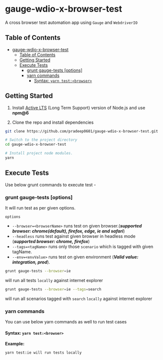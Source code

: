 # gauge-wdio-x-browser-test
A cross browser test automation app using `Gauge` and `WebdriverIO`

## Table of Contents

- [gauge-wdio-x-browser-test](#gauge-wdio-x-browser-test)
  - [Table of Contents](#table-of-contents)
  - [Getting Started](#getting-started)
  - [Execute Tests](#execute-tests)
    - [grunt gauge-tests [options]](#grunt-gauge-tests-options)
    - [yarn commands](#yarn-commands)
      - [Syntax: `yarn test:<browser>`](#syntax-yarn-testbrowser)


## Getting Started

1. Install [Active LTS](https://github.com/nodejs/Release#release-schedule) (Long Term Support) version of Node.js and use **npm@6**

2. Clone the repo and install dependencies

```bash
git clone https://github.com/pradeep0601/gauge-wdio-x-browser-test.git

# Switch to the project directory
cd gauge-wdio-x-browser-test

# Install project node modules.
yarn
```

## Execute Tests

Use below grunt commands to execute test - 

### grunt gauge-tests [options]

It will run test as per given options.

`options`

- `--browser=<browserName>` runs test on given browser.(***supported browser: chrome(default), firefox, edge, ie and safari***)
- `--headless` runs test against given browser in headless mode (***supported browser: chrome, firefox***)
- `--tags=<tagName>` runs only those `scenario` which is tagged with given tagName.
- `--env=<envValue>` runs test on given environment (***Valid value: integration, prod***).

```bash
grunt gauge-tests --browser=ie
```
will run all tests `locally` against internet explorer

```bash
grunt gauge-tests --browser=ie --tags=search
```
will run all scenarios tagged with `search` `locally` against internet explorer

### yarn commands

You can use below yarn commands as well to run test cases

#### Syntax: `yarn test:<browser>`

**Example:**

```
yarn test:ie will run tests locally

```
